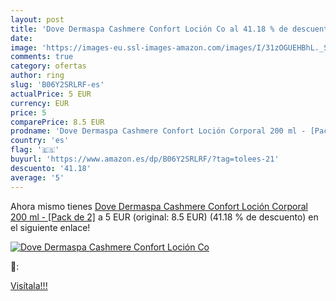```yaml
---
layout: post
title: 'Dove Dermaspa Cashmere Confort Loción Co al 41.18 % de descuento'
date: 
image: 'https://images-eu.ssl-images-amazon.com/images/I/31zOGUEHBhL._SL200_.jpg'
comments: true
category: ofertas
author: ring
slug: 'B06Y2SRLRF-es'
actualPrice: 5 EUR
currency: EUR
price: 5
comparePrice: 8.5 EUR
prodname: 'Dove Dermaspa Cashmere Confort Loción Corporal 200 ml - [Pack de 2]'
country: 'es'
flag: '🇪🇸'
buyurl: 'https://www.amazon.es/dp/B06Y2SRLRF/?tag=tolees-21'
descuento: '41.18'
average: '5'
---
```


Ahora mismo tienes [Dove Dermaspa Cashmere Confort Loción Corporal 200 ml - [Pack de 2]](https://www.amazon.es/dp/B06Y2SRLRF/?tag=tolees-21) a 5 EUR (original: 8.5 EUR) (41.18 %  de descuento) en el siguiente enlace!

[![Dove Dermaspa Cashmere Confort Loción Co](https://images-eu.ssl-images-amazon.com/images/I/31zOGUEHBhL._SL200_.jpg)](https://www.amazon.es/dp/B06Y2SRLRF/?tag=tolees-21)

🔎:


[Visítala!!!](https://www.amazon.es/dp/B06Y2SRLRF/?tag=tolees-21)
